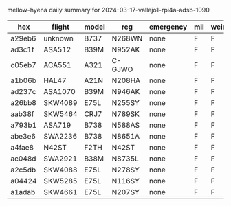 mellow-hyena daily summary for 2024-03-17-vallejo1-rpi4a-adsb-1090

|hex|flight|model|reg|emergency|mil|weirdo|
|--|--|--|--|--|--|--|
|a29eb6|unknown|B737|N268WN|none|F|F|
|ad3c1f|ASA512|B39M|N952AK|none|F|F|
|c05eb7|ACA551|A321|C-GJWO|none|F|F|
|a1b06b|HAL47|A21N|N208HA|none|F|F|
|ad237c|ASA1070|B39M|N946AK|none|F|F|
|a26bb8|SKW4089|E75L|N255SY|none|F|F|
|aab38f|SKW5464|CRJ7|N789SK|none|F|F|
|a793b1|ASA719|B738|N588AS|none|F|F|
|abe3e6|SWA2236|B738|N8651A|none|F|F|
|a4fae8|N42ST|F2TH|N42ST|none|F|F|
|ac048d|SWA2921|B38M|N8735L|none|F|F|
|a2c5db|SKW4088|E75L|N278SY|none|F|F|
|a04424|SKW5285|E75L|N116SY|none|F|F|
|a1adab|SKW4661|E75L|N207SY|none|F|F|
